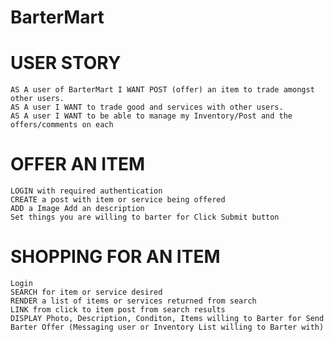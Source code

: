 # BarterMart

# USER STORY
	AS A user of BarterMart I WANT POST (offer) an item to trade amongst other users.
	AS A user I WANT to trade good and services with other users.
	AS A user I WANT to be able to manage my Inventory/Post and the offers/comments on each

# OFFER AN ITEM
	LOGIN with required authentication  
	CREATE a post with item or service being offered 
	ADD a Image Add an description 
	Set things you are willing to barter for Click Submit button

# SHOPPING FOR AN ITEM
	Login 
	SEARCH for item or service desired 
	RENDER a list of items or services returned from search 
	LINK from click to item post from search results 
	DISPLAY Photo, Description, Conditon, Items willing to Barter for Send Barter Offer (Messaging user or Inventory List willing to Barter with)
